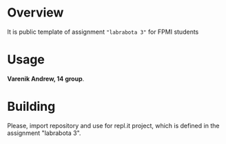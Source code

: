 # Overview

It is public template of assignment `"labrabota 3"` for FPMI students

# Usage

**Varenik Andrew, 14 group**.

# Building

Please, import repository and use for repl.it project, which is defined in the assignment "labrabota 3".

